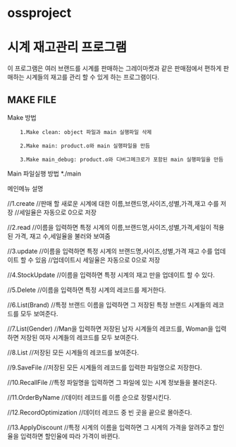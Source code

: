 # ossproject
# 시계 재고관리 프로그램 #
이 프로그램은 여러 브랜드를 시계를 판매하는 그레이마켓과 같은 판매점에서
편하게 판매하는 시계들의 재고를 관리 할 수 있게 하는 프로그램이다.
## MAKE FILE ##
Make 방법

        1.Make clean: object 파일과 main 실행파일 삭제
        
        2.Make main: product.o와 main 실행파일을 만듬
        
        3.Make main_debug: product.o와 디버그메크로가 포함된 main 실행파일을 만듬

Main 파일실행 방법
        *./main

메인메뉴 설명

//1.create
//판매 할 새로운 시계에 대한 이름,브랜드명,사이즈,성별,가격,재고 수를 저장
//세일율은 자동으로 0으로 저장

//2.read
//이름을 입력하면 특정 시계의 이름,브랜드명,사이즈,성별,가격,세일이 적용된 가격, 재고 수,세일율을 불러와 보여줌

//3.update
//이름을 입력하면 특정 시계의 브랜드명,사이즈,성별,가격 재고 수를 업데이트 할 수 있음
//업데이트시 세일율은 자동으로 0으로 저장

//4.StockUpdate
//이름을 입력하면 특정 시계의 재고 만을 업데이트 할 수 있다.

//5.Delete
//이름을 입력하면 특정 시계의 레코드를 제거한다.

//6.List(Brand)
//특정 브랜드 이름을 입력하면 그 저장된 특정 브랜드 시계들의 레코드를 모두 보여준다.

//7.List(Gender)
//Man을 입력하면 저장된 남자 시계들의 레코드를, Woman을 입력하면 저장된 여자 시계들의 레코드를 모두 보여준다.

//8.List
//저장된 모든 시계들의 레코드를 보여준다.

//9.SaveFile
//저장된 모든 시계들의 레코드를 입력한 파일명으로 저장한다.

//10.RecallFile
//특정 파일명을 입력하면 그 파일에 있는 시계 정보들을 불러온다.

//11.OrderByName
//데이터 레코드를 이름 순으로 정렬시킨다.

//12.RecordOptimization
//데이터 레코드 중 빈 곳을 끝으로 몰아준다.

//13.ApplyDiscount
//특정 시계의 이름을 입력하면 그 시계의 가격을 알려주고 할인율을 입력하면 할인율에 따라 가격이 바뀐다.
